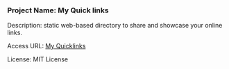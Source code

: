 ### Project Name: My Quick links

Description: static web-based directory to share and showcase your online links.

Access URL: [My Quicklinks](https://kamalu-chioma.github.io/My_Linktree/)

License: MIT License

